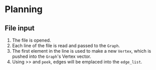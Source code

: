 # Planning

## File input
1. The file is opened.
2. Each line of the file is read and passed to the `Graph`.
3. The first element in the line is used to make a new `Vertex`,
which is pushed into the `Graph`'s Vertex vector.
4. Using >> and `peek`, edges will be emplaced into the `edge_list`.